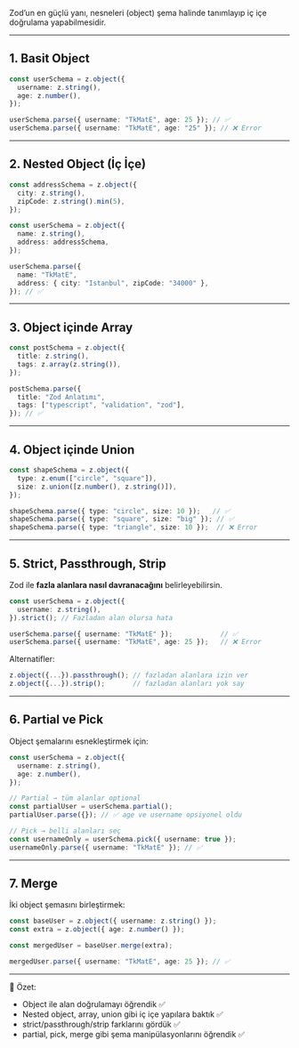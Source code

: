 
Zod’un en güçlü yanı, nesneleri (object) şema halinde tanımlayıp iç içe doğrulama yapabilmesidir.

---

## 1. Basit Object

```ts
const userSchema = z.object({
  username: z.string(),
  age: z.number(),
});

userSchema.parse({ username: "TkMatE", age: 25 }); // ✅
userSchema.parse({ username: "TkMatE", age: "25" }); // ❌ Error
```

---

## 2. Nested Object (İç İçe)

```ts
const addressSchema = z.object({
  city: z.string(),
  zipCode: z.string().min(5),
});

const userSchema = z.object({
  name: z.string(),
  address: addressSchema,
});

userSchema.parse({
  name: "TkMatE",
  address: { city: "Istanbul", zipCode: "34000" },
}); // ✅
```

---

## 3. Object içinde Array

```ts
const postSchema = z.object({
  title: z.string(),
  tags: z.array(z.string()),
});

postSchema.parse({
  title: "Zod Anlatımı",
  tags: ["typescript", "validation", "zod"],
}); // ✅
```

---

## 4. Object içinde Union

```ts
const shapeSchema = z.object({
  type: z.enum(["circle", "square"]),
  size: z.union([z.number(), z.string()]),
});

shapeSchema.parse({ type: "circle", size: 10 });   // ✅
shapeSchema.parse({ type: "square", size: "big" }); // ✅
shapeSchema.parse({ type: "triangle", size: 10 });  // ❌ Error
```

---

## 5. Strict, Passthrough, Strip

Zod ile **fazla alanlara nasıl davranacağını** belirleyebilirsin.

```ts
const userSchema = z.object({
  username: z.string(),
}).strict(); // Fazladan alan olursa hata

userSchema.parse({ username: "TkMatE" });            // ✅
userSchema.parse({ username: "TkMatE", age: 25 });   // ❌ Error
```

Alternatifler:

```ts
z.object({...}).passthrough(); // fazladan alanlara izin ver
z.object({...}).strip();       // fazladan alanları yok say
```

---

## 6. Partial ve Pick

Object şemalarını esnekleştirmek için:

```ts
const userSchema = z.object({
  username: z.string(),
  age: z.number(),
});

// Partial → tüm alanlar optional
const partialUser = userSchema.partial();
partialUser.parse({}); // ✅ age ve username opsiyonel oldu

// Pick → belli alanları seç
const usernameOnly = userSchema.pick({ username: true });
usernameOnly.parse({ username: "TkMatE" }); // ✅
```

---

## 7. Merge

İki object şemasını birleştirmek:

```ts
const baseUser = z.object({ username: z.string() });
const extra = z.object({ age: z.number() });

const mergedUser = baseUser.merge(extra);

mergedUser.parse({ username: "TkMatE", age: 25 }); // ✅
```

---

📌 Özet:

- Object ile alan doğrulamayı öğrendik ✅
- Nested object, array, union gibi iç içe yapılara baktık ✅
- strict/passthrough/strip farklarını gördük ✅
- partial, pick, merge gibi şema manipülasyonlarını öğrendik ✅
